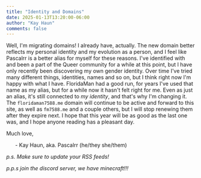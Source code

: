 ```yaml
---
title: "Identity and Domains"
date: 2025-01-13T13:20:00-06:00
author: "Kay Haun"
comments: false
---
```


Well, I'm migrating domains! I already have, actually. The new domain better reflects my personal identity and my evolution as a person, and I feel like Pascalrr is a better alias for myself for these reasons. I've identified with and been a part of the Queer community for a while at this point, but I have only recently been discovering my own gender identity. Over time I've tried many different things, identities, names and so on, but I think right now I'm happy with what I have. FloridaMan had a good run, for years I've used that name as my alias, but for a while now it hasn't felt right for me. Even as just an alias, it's still connected to *my identity*, and that's why I'm changing it. The `floridaman7588.me` domain will continue to be active and forward to this site, as well as `fm7588.me` and a couple others, but I will stop renewing them after they expire next. I hope that this year will be as good as the last one was, and I hope anyone reading has a pleasant day.

Much love,

&nbsp;&nbsp;&nbsp;&nbsp;&nbsp;&nbsp;- Kay Haun, aka. Pascalrr (he/they she/them)


*p.s. Make sure to update your RSS feeds!*

*p.p.s join the discord server, we have minecraft!!!*